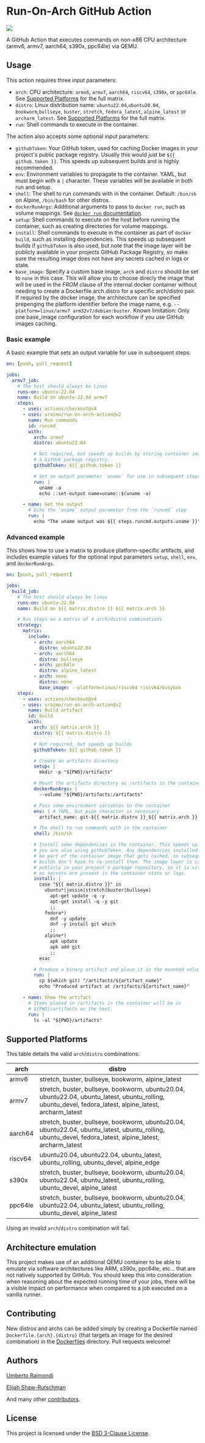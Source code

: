 # Run-On-Arch GitHub Action

[![](https://github.com/uraimo/run-on-arch-action/workflows/test/badge.svg)](https://github.com/uraimo/run-on-arch-action)

A GitHub Action that executes commands on non-x86 CPU architecture (armv6, armv7, aarch64, s390x, ppc64le) via QEMU.

## Usage

This action requires three input parameters:

* `arch`: CPU architecture: `armv6`, `armv7`, `aarch64`, `riscv64`, `s390x`, or `ppc64le`. See [Supported Platforms](#supported-platforms) for the full matrix.
* `distro`: Linux distribution name: `ubuntu22.04`,`ubuntu20.04`, `bookworm`,`bullseye`, `buster`, `stretch`,  `fedora_latest`, `alpine_latest` or `archarm_latest`. See [Supported Platforms](#supported-platforms) for the full matrix.
* `run`: Shell commands to execute in the container.

The action also accepts some optional input parameters:

* `githubToken`: Your GitHub token, used for caching Docker images in your project's public package registry. Usually this would just be `${{ github.token }}`. This speeds up subsequent builds and is highly recommended.
* `env`: Environment variables to propagate to the container. YAML, but must begin with a `|` character. These variables will be available in both run and setup.
* `shell`: The shell to run commands with in the container. Default: `/bin/sh` on Alpine, `/bin/bash` for other distros.
* `dockerRunArgs`: Additional arguments to pass to `docker run`, such as volume mappings. See [`docker run` documentation](https://docs.docker.com/engine/reference/commandline/run).
* `setup`: Shell commands to execute on the host before running the container, such as creating directories for volume mappings.
* `install`: Shell commands to execute in the container as part of `docker build`, such as installing dependencies. This speeds up subsequent builds if `githubToken` is also used, but note that the image layer will be publicly available in your projects GitHub Package Registry, so make sure the resulting image does not have any secrets cached in logs or state.
* `base_image`: Specify a custom base image, `arch` and `distro` should be set to `none` in this case. This will allow you to choose direcly the image that will be used in the *FROM* clause of the internal docker container without needing to create a Dockerfile.arch.distro for a specific arch/distro pair. If required by the docker image, the architecture can be specified prepenging the platform identifier before the image name, e.g. `--platform=linux/armv7 arm32v7/debian:buster`. Known limitation: Only one base_image configuration for each workflow if you use GitHub images caching.

### Basic example

A basic example that sets an output variable for use in subsequent steps:

```yaml
on: [push, pull_request]

jobs:
  armv7_job:
    # The host should always be Linux
    runs-on: ubuntu-22.04
    name: Build on ubuntu-22.04 armv7
    steps:
      - uses: actions/checkout@v4
      - uses: uraimo/run-on-arch-action@v2
        name: Run commands
        id: runcmd
        with:
          arch: armv7
          distro: ubuntu22.04

          # Not required, but speeds up builds by storing container images in
          # a GitHub package registry.
          githubToken: ${{ github.token }}

          # Set an output parameter `uname` for use in subsequent steps
          run: |
            uname -a
            echo ::set-output name=uname::$(uname -a)

      - name: Get the output
        # Echo the `uname` output parameter from the `runcmd` step
        run: |
          echo "The uname output was ${{ steps.runcmd.outputs.uname }}"
```

### Advanced example

This shows how to use a matrix to produce platform-specific artifacts, and includes example values for the optional input parameters `setup`, `shell`, `env`, and `dockerRunArgs`.

```yaml
on: [push, pull_request]

jobs:
  build_job:
    # The host should always be linux
    runs-on: ubuntu-22.04
    name: Build on ${{ matrix.distro }} ${{ matrix.arch }}

    # Run steps on a matrix of 4 arch/distro combinations
    strategy:
      matrix:
        include:
          - arch: aarch64
            distro: ubuntu22.04
          - arch: aarch64
            distro: bullseye 
          - arch: ppc64le
            distro: alpine_latest
          - arch: none
            distro: none
            base_image: --platform=linux/riscv64 riscv64/busybox
    steps:
      - uses: actions/checkout@v4
      - uses: uraimo/run-on-arch-action@v2
        name: Build artifact
        id: build
        with:
          arch: ${{ matrix.arch }}
          distro: ${{ matrix.distro }}

          # Not required, but speeds up builds
          githubToken: ${{ github.token }}

          # Create an artifacts directory
          setup: |
            mkdir -p "${PWD}/artifacts"

          # Mount the artifacts directory as /artifacts in the container
          dockerRunArgs: |
            --volume "${PWD}/artifacts:/artifacts"

          # Pass some environment variables to the container
          env: | # YAML, but pipe character is necessary
            artifact_name: git-${{ matrix.distro }}_${{ matrix.arch }}

          # The shell to run commands with in the container
          shell: /bin/sh

          # Install some dependencies in the container. This speeds up builds if
          # you are also using githubToken. Any dependencies installed here will
          # be part of the container image that gets cached, so subsequent
          # builds don't have to re-install them. The image layer is cached
          # publicly in your project's package repository, so it is vital that
          # no secrets are present in the container state or logs.
          install: |
            case "${{ matrix.distro }}" in
              ubuntu*|jessie|stretch|buster|bullseye)
                apt-get update -q -y
                apt-get install -q -y git
                ;;
              fedora*)
                dnf -y update
                dnf -y install git which
                ;;
              alpine*)
                apk update
                apk add git
                ;;
            esac

          # Produce a binary artifact and place it in the mounted volume
          run: |
            cp $(which git) "/artifacts/${artifact_name}"
            echo "Produced artifact at /artifacts/${artifact_name}"

      - name: Show the artifact
        # Items placed in /artifacts in the container will be in
        # ${PWD}/artifacts on the host.
        run: |
          ls -al "${PWD}/artifacts"
```

## Supported Platforms

This table details the valid `arch`/`distro` combinations:


| arch     | distro     |
| -------- | ---------- |
| armv6    | stretch, buster, bullseye, bookworm, alpine_latest |
| armv7    | stretch, buster, bullseye, bookworm, ubuntu20.04, ubuntu22.04, ubuntu_latest, ubuntu_rolling, ubuntu_devel, fedora_latest, alpine_latest, archarm_latest |
| aarch64  | stretch, buster, bullseye, bookworm, ubuntu20.04, ubuntu22.04, ubuntu_latest, ubuntu_rolling, ubuntu_devel, fedora_latest, alpine_latest, archarm_latest |
| riscv64  | ubuntu20.04, ubuntu22.04, ubuntu_latest, ubuntu_rolling, ubuntu_devel, alpine_edge |
| s390x    | stretch, buster, bullseye, bookworm, ubuntu20.04, ubuntu22.04, ubuntu_latest, ubuntu_rolling, ubuntu_devel, alpine_latest |
| ppc64le  | stretch, buster, bullseye, bookworm, ubuntu20.04, ubuntu22.04, ubuntu_latest, ubuntu_rolling, ubuntu_devel, alpine_latest |


Using an invalid `arch`/`distro` combination will fail.

## Architecture emulation

This project makes use of an additional QEMU container to be able to emulate via software architectures like ARM, s390x, ppc64le, etc... that are not natively supported by GitHub. You should keep this into consideration when reasoning about the expected running time of your jobs, there will be a visible impact on performance when compared to a job executed on a vanilla runner.

## Contributing

New distros and archs can be added simply by creating a Dockerfile named `Dockerfile.{arch}.{distro}` (that targets an image for the desired combination) in the [Dockerfiles](https://github.com/uraimo/run-on-arch-action/blob/master/Dockerfiles) directory. Pull requests welcome!

## Authors

[Umberto Raimondi](https://github.com/uraimo)

[Elijah Shaw-Rutschman](https://github.com/elijahr)

And many other [contributors](https://github.com/uraimo/run-on-arch-action/graphs/contributors).

## License

This project is licensed under the [BSD 3-Clause License](https://github.com/uraimo/run-on-arch-action/blob/master/LICENSE).
